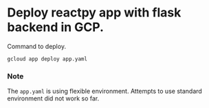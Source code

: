 # Deploy reactpy app with flask backend in GCP.

Command to deploy.

```
gcloud app deploy app.yaml
```

### Note

The `app.yaml` is using flexible environment. Attempts to use standard environment did not work so far.
